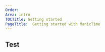 ```yaml
---
Order:
Area: intro
TOCTitle: Getting started
PageTitle:  Getting started with ManicTime
---
```

## Test
